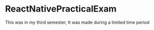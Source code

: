 # ReactNativePracticalExam

This was in my third semester, 
It was made during a limited time period 
